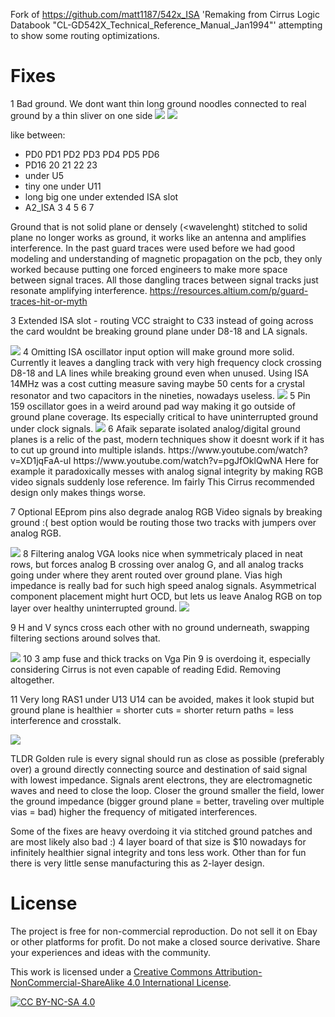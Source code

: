 Fork of https://github.com/matt1187/542x_ISA 'Remaking from Cirrus Logic Databook "CL-GD542X_Technical_Reference_Manual_Jan1994"' attempting to show some routing optimizations.
  
# Fixes

1 Bad ground. We dont want thin long ground noodles connected to real ground by a thin sliver on one side
<img src="images/bad_gnd1.png"> <img src="images/bad_gnd2.png">

like between:
- PD0 PD1 PD2 PD3 PD4 PD5 PD6
- PD16 20 21 22 23
- under U5
- tiny one under U11
- long big one under extended ISA slot
- A2_ISA 3 4 5 6 7

Ground that is not solid plane or densely (<wavelenght) stitched to solid plane no longer works as ground, it works like an antenna and amplifies interference. In the past guard traces were used before we had good modeling and understanding of magnetic propagation on the pcb, they only worked because putting one forced engineers to make more space between signal traces. All those dangling traces between signal tracks just resonate amplifying interference. https://resources.altium.com/p/guard-traces-hit-or-myth

3 Extended ISA slot - routing VCC straight to C33 instead of going across the card wouldnt be breaking ground plane under D8-18 and LA signals.

<img src="images/bad_gnd3.png">
4 Omitting ISA oscillator input option will make ground more solid. Currently it leaves a dangling track with very high frequency clock crossing D8-18 and LA lines while breaking ground even when unused. Using ISA 14MHz was a cost cutting measure saving maybe 50 cents for a crystal resonator and two capacitors in the nineties, nowadays useless.

<img src="images/bad_gnd4.png">
5 Pin 159 oscillator goes in a weird around pad way making it go outside of ground plane coverage. Its especially critical to have uninterrupted ground under clock signals.

<img src="images/squiggly_clock.png">
6 Afaik separate isolated analog/digital ground planes is a relic of the past, modern techniques show it doesnt work if it has to cut up ground into multiple islands. https://www.youtube.com/watch?v=XD1jqFaA-uI https://www.youtube.com/watch?v=pgJfOklQwNA Here for example it paradoxically messes with analog signal integrity by making RGB video signals suddenly lose reference. Im fairly This Cirrus recommended design only makes things worse.

7 Optional EEprom pins also degrade analog RGB Video signals by breaking ground :( best option would be routing those two tracks with jumpers over analog RGB.

<img src="images/bad_gnd6_7.png">
8 Filtering analog VGA looks nice when symmetricaly placed in neat rows, but forces analog B crossing over analog G, and all analog tracks going under where they arent routed over ground plane. Vias high impedance is really bad for such high speed analog signals. Asymmetrical component placement might hurt OCD, but lets us leave Analog RGB on top layer over healthy uninterrupted ground.

<img src="images/bad_gnd8.png">

9 H and V syncs cross each other with no ground underneath, swapping filtering sections around solves that.

<img src="images/bad_gnd9.png">
10 3 amp fuse and thick tracks on Vga Pin 9 is overdoing it, especially considering Cirrus is not even capable of reading Edid. Removing altogether.

11 Very long RAS1 under U13 U14 can be avoided, makes it look stupid but ground plane is healthier = shorter cuts = shorter return paths = less interference and crosstalk.

<img src="images/bad_gnd11.png">


TLDR Golden rule is every signal should run as close as possible (preferably over) a ground directly connecting source and destination of said signal with lowest impedance. Signals arent electrons, they are electromagnetic waves and need to close the loop. Closer the ground smaller the field, lower the ground impedance (bigger ground plane = better, traveling over multiple vias = bad) higher the frequency of mitigated interferences.

Some of the fixes are heavy overdoing it via stitched ground patches and are most likely also bad :) 4 layer board of that size is $10 nowadays for infinitely healthier signal integrity and tons less work. Other than for fun there is very little sense manufacturing this as 2-layer design.

# License
The project is free for non-commercial reproduction. Do not sell it on Ebay or other platforms for profit. Do not make a closed source derivative. Share your experiences and ideas with the community.

This work is licensed under a [Creative Commons Attribution-NonCommercial-ShareAlike 4.0 International License][cc-by-nc-sa].

[![CC BY-NC-SA 4.0][cc-by-nc-sa-image]][cc-by-nc-sa]

[cc-by-nc-sa]: http://creativecommons.org/licenses/by-nc-sa/4.0/
[cc-by-nc-sa-image]: https://licensebuttons.net/l/by-nc-sa/4.0/88x31.png
